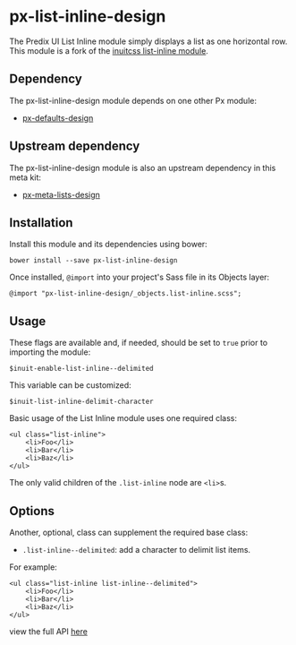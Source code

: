 # px-list-inline-design

The Predix UI List Inline module simply displays a list as one horizontal row. This module is a fork of the [inuitcss list-inline module](https://github.com/inuitcss/objects.list-inline).


## Dependency

The px-list-inline-design module depends on one other Px module:

* [px-defaults-design](https://github.com/PredixDev/px-defaults-design)

## Upstream dependency

The px-list-inline-design module is also an upstream dependency in this meta kit:

* [px-meta-lists-design](https://github.com/PredixDev/px-meta-lists-design)

## Installation

Install this module and its dependencies using bower:

    bower install --save px-list-inline-design

Once installed, `@import` into your project's Sass file in its Objects layer:

    @import "px-list-inline-design/_objects.list-inline.scss";

## Usage

These flags are available and, if needed, should be set to `true` prior to importing the module:

    $inuit-enable-list-inline--delimited

This variable can be customized:

    $inuit-list-inline-delimit-character

Basic usage of the List Inline module uses one required class:

    <ul class="list-inline">
        <li>Foo</li>
        <li>Bar</li>
        <li>Baz</li>
    </ul>

The only valid children of the `.list-inline` node are `<li>`s.

## Options

Another, optional, class can supplement the required base class:

* `.list-inline--delimited`: add a character to delimit list items.

For example:

    <ul class="list-inline list-inline--delimited">
        <li>Foo</li>
        <li>Bar</li>
        <li>Baz</li>
    </ul>

view the full API [here](https://predixdev.github.io/px-list-inline-design/)
